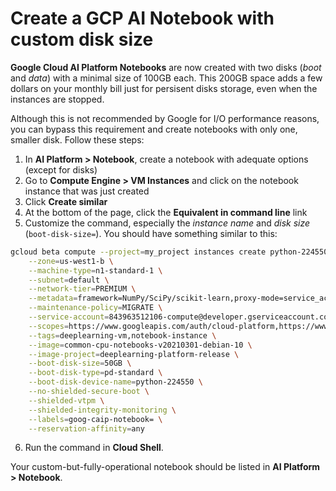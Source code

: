 # Create a GCP AI Notebook with custom disk size

**Google Cloud AI Platform Notebooks** are now created with two disks (*boot* and *data*) with a minimal size of 100GB each. This 200GB space adds a few dollars on your monthly bill just for persisent disks storage, even when the instances are stopped. 

Although this is not recommended by Google for I/O performance reasons, you can bypass this requirement and create notebooks with only one, smaller disk. Follow these steps:

1. In **AI Platform > Notebook**, create a notebook with adequate options (except for disks)
2. Go to **Compute Engine > VM Instances** and click on the notebook instance that was just created
3. Click **Create similar**
4. At the bottom of the page, click the **Equivalent in command line** link
5. Customize the command, especially the *instance name* and *disk size* (`boot-disk-size=`). You should have something similar to this:

```sh
gcloud beta compute --project=my_project instances create python-224550 \
    --zone=us-west1-b \
    --machine-type=n1-standard-1 \
    --subnet=default \
    --network-tier=PREMIUM \
    --metadata=framework=NumPy/SciPy/scikit-learn,proxy-mode=service_account,shutdown-script=/opt/deeplearning/bin/shutdown_script.sh,notebooks-api=PROD,enable-guest-attributes=TRUE,proxy-url=2435da420c9ca269-dot-us-west1.notebooks.googleusercontent.com,title=Base.CPU,version=65 \
    --maintenance-policy=MIGRATE \
    --service-account=843963512106-compute@developer.gserviceaccount.com \
    --scopes=https://www.googleapis.com/auth/cloud-platform,https://www.googleapis.com/auth/userinfo.email \
    --tags=deeplearning-vm,notebook-instance \
    --image=common-cpu-notebooks-v20210301-debian-10 \
    --image-project=deeplearning-platform-release \
    --boot-disk-size=50GB \
    --boot-disk-type=pd-standard \
    --boot-disk-device-name=python-224550 \
    --no-shielded-secure-boot \
    --shielded-vtpm \
    --shielded-integrity-monitoring \
    --labels=goog-caip-notebook= \
    --reservation-affinity=any
```

6. Run the command in **Cloud Shell**.

Your custom-but-fully-operational notebook should be listed in **AI Platform > Notebook**.

